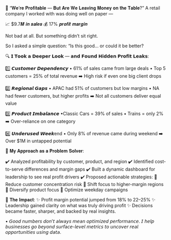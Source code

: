 🚨 “𝐖𝐞’𝐫𝐞 𝐏𝐫𝐨𝐟𝐢𝐭𝐚𝐛𝐥𝐞 — 𝐁𝐮𝐭 𝐀𝐫𝐞 𝐖𝐞 𝐋𝐞𝐚𝐯𝐢𝐧𝐠 𝐌𝐨𝐧𝐞𝐲 𝐨𝐧 𝐭𝐡𝐞 𝐓𝐚𝐛𝐥𝐞?”
A retail company I worked with was doing well on paper —

📈 $9.7𝑴 𝒊𝒏 𝒔𝒂𝒍𝒆𝒔
💰 17% 𝒑𝒓𝒐𝒇𝒊𝒕 𝒎𝒂𝒓𝒈𝒊𝒏

Not bad at all. But something didn’t sit right.

So I asked a simple question:
“Is this good… or could it be better?

🔍 𝗜 𝗧𝗼𝗼𝗸 𝗮 𝗗𝗲𝗲𝗽𝗲𝗿 𝗟𝗼𝗼𝗸 — 𝗮𝗻𝗱 𝗙𝗼𝘂𝗻𝗱 𝗛𝗶𝗱𝗱𝗲𝗻 𝗣𝗿𝗼𝗳𝗶𝘁 𝗟𝗲𝗮𝗸𝘀:

 1️⃣ 𝘾𝙪𝙨𝙩𝙤𝙢𝙚𝙧 𝘿𝙚𝙥𝙚𝙣𝙙𝙚𝙣𝙘𝙮 
• 61% of sales came from large deals
• Top 5 customers = 25% of total revenue
➡️ High risk if even one big client drops

2️⃣ 𝙍𝙚𝙜𝙞𝙤𝙣𝙖𝙡 𝙂𝙖𝙥𝙨
• APAC had 51% of customers but low margins
• NA had fewer customers, but higher profits
➡️ Not all customers deliver equal value

3️⃣ 𝙋𝙧𝙤𝙙𝙪𝙘𝙩 𝙄𝙢𝙗𝙖𝙡𝙖𝙣𝙘𝙚
•Classic Cars = 39% of sales
• Trains = only 2%
➡️ Over-reliance on one category

4️⃣ 𝙐𝙣𝙙𝙚𝙧𝙪𝙨𝙚𝙙 𝙒𝙚𝙚𝙠end
• Only 8% of revenue came during weekend 
➡️ Over $1M in untapped potential

🧠 𝐌𝐲 𝐀𝐩𝐩𝐫𝐨𝐚𝐜𝐡 𝐚𝐬 𝐚 𝐏𝐫𝐨𝐛𝐥𝐞𝐦 𝐒𝐨𝐥𝐯𝐞𝐫:

✔️ Analyzed profitability by customer, product, and region
✔️ Identified cost-to-serve differences and margin gaps
✔️ Built a dynamic dashboard for leadership to see real profit drivers
✔️ Proposed actionable strategies:
 📍 Reduce customer concentration risk
 📍 Shift focus to higher-margin regions
 📍 Diversify product focus
 📍 Optimize weekday campaigns

🚀 𝐓𝐡𝐞 𝐈𝐦𝐩𝐚𝐜𝐭:
✨ Profit margin potential jumped from 18% to 22–25%
✨ Leadership gained clarity on what was truly driving profit
✨ Decisions became faster, sharper, and backed by real insights.

• 𝘎𝘰𝘰𝘥 𝘯𝘶𝘮𝘣𝘦𝘳𝘴 𝘥𝘰𝘯’𝘵 𝘢𝘭𝘸𝘢𝘺𝘴 𝘮𝘦𝘢𝘯 𝘰𝘱𝘵𝘪𝘮𝘪𝘻𝘦𝘥 𝘱𝘦𝘳𝘧𝘰𝘳𝘮𝘢𝘯𝘤𝘦.
𝘐 𝘩𝘦𝘭𝘱 𝘣𝘶𝘴𝘪𝘯𝘦𝘴𝘴𝘦𝘴 𝘨𝘰 𝘣𝘦𝘺𝘰𝘯𝘥 𝘴𝘶𝘳𝘧𝘢𝘤𝘦-𝘭𝘦𝘷𝘦𝘭 𝘮𝘦𝘵𝘳𝘪𝘤𝘴 𝘵𝘰 𝘶𝘯𝘤𝘰𝘷𝘦𝘳 𝘳𝘦𝘢𝘭 𝘰𝘱𝘱𝘰𝘳𝘵𝘶𝘯𝘪𝘵𝘪𝘦𝘴 𝘶𝘴𝘪𝘯𝘨 𝘥𝘢𝘵𝘢.
 
